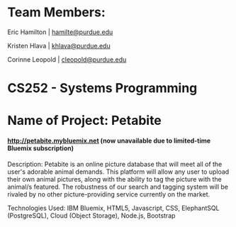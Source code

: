 Team Members:
=============

Eric Hamilton   | hamilte@purdue.edu

Kristen Hlava   | khlava@purdue.edu

Corinne Leopold | cleopold@purdue.edu

CS252 - Systems Programming
===========

Name of Project: Petabite
===========
#### http://petabite.mybluemix.net (now unavailable due to limited-time Bluemix subscription)

Description: Petabite is an online picture database that will meet 
all of the user's adorable animal demands. This platform will allow
any user to upload their own animal pictures, along with the ability 
to tag the picture with the animal/s featured. The robustness of our 
search and tagging system will be rivaled by no other picture-providing 
service currently on the market.


Technologies Used:
IBM Bluemix, HTML5, Javascript, CSS, ElephantSQL (PostgreSQL), Cloud (Object Storage), Node.js, Bootstrap



